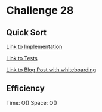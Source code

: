 # Challenge 28

## Quick Sort

[Link to Implementation](/implementations/arrays/index.js)

[Link to Tests](../__tests__/arrays.test.js)

[Link to Blog Post with whiteboarding](https://docs.google.com/document/d/1r6ASqrrJ9luOeoppBsrUbOhDRpYDrjiyMNGWG5gMxBo/edit?usp=sharing)

## Efficiency

Time: O()
Space: O()